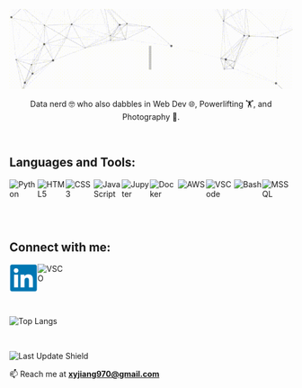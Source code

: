 <!--<h1 align="center">Hi 👋, I'm Jason</h1>-->

<p align="center">
<img alt="Hi, I'm Jason" src="https://github.com/xyjiang970/xyjiang970/blob/main/assets/intro.gif">
</p>

<p align="center">
Data nerd 🤓 who also dabbles in Web Dev 🌐, Powerlifting 🏋️, and Photography 📸.
<p>

<p>&nbsp;</p>

<h2 align="left">Languages and Tools:</h2>
<img align="left" alt="Python" width="50px" src="https://cdn.jsdelivr.net/gh/devicons/devicon/icons/python/python-original.svg">
<img align="left" alt="HTML5" width="50px" src="https://cdn.jsdelivr.net/gh/devicons/devicon/icons/html5/html5-original-wordmark.svg">
<img align="left" alt="CSS3" width="50px" src="https://cdn.jsdelivr.net/gh/devicons/devicon/icons/css3/css3-original-wordmark.svg">
<img align="left" alt="JavaScript" width="50px" src="https://cdn.jsdelivr.net/gh/devicons/devicon/icons/javascript/javascript-original.svg">
<img align="left" alt="Jupyter" width="50px" src="https://cdn.jsdelivr.net/gh/devicons/devicon/icons/jupyter/jupyter-original-wordmark.svg">
<img align="left" alt="Docker" width="50px" src="https://cdn.jsdelivr.net/gh/devicons/devicon/icons/docker/docker-original-wordmark.svg">
<img align="left" alt="AWS" width="50px" src="https://cdn.jsdelivr.net/gh/devicons/devicon/icons/amazonwebservices/amazonwebservices-original-wordmark.svg">
<img align="left" alt="VSCode" width="50px" src="https://cdn.jsdelivr.net/gh/devicons/devicon/icons/vscode/vscode-original-wordmark.svg">
<img align="left" alt="Bash" width="50px" src="https://cdn.jsdelivr.net/gh/devicons/devicon/icons/bash/bash-original.svg">
<img align="left" alt="MSSQL" width="50px" src="https://cdn.jsdelivr.net/gh/devicons/devicon/icons/microsoftsqlserver/microsoftsqlserver-plain-wordmark.svg">

<p>&nbsp;</p>
<p>&nbsp;</p>
<p>&nbsp;</p>

<h2>Connect with me:</h2>
<a href="https://www.linkedin.com/in/xyjiang/">
<img align="left" alt="LinkedIn" width="50px" src="https://github.com/devicons/devicon/blob/master/icons/linkedin/linkedin-original.svg">
</a>
<a href="https://vsco.co/xyjiang970/gallery">
<img align="left" alt="VSCO" width="50px" src="https://www.svgrepo.com/show/306943/vsco.svg">
</a>

<p>&nbsp;</p>
<p>&nbsp;</p>
<p>&nbsp;</p>

![Top Langs](https://github-readme-stats.vercel.app/api/top-langs/?username=xyjiang970&show_icons=true&theme=tokyonight)

<p>&nbsp;</p>

<img align="left" alt='Last Update Shield' src="https://img.shields.io/github/last-commit/xyjiang970/xyjiang970/main?label=Last%20updated&style=flat">

<p>&nbsp;</p>

📫 Reach me at **xyjiang970@gmail.com**
